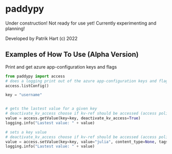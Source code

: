 # paddypy

Under construction! Not ready for use yet! Currently experimenting and planning!

Developed by Patrik Hart (c) 2022

## Examples of How To Use (Alpha Version)

 Print and get azure app-configuration keys and flags

```python
from paddypy import access
# does a logging print out of the azure app-configuration keys and flags.
access.listConfig()

key = "username"


# gets the lastest value for a given key
# deactivate_kv_access choose if kv-ref should be accessed (access policies need to be correct)  
value = access.getValue(key=key, deactivate_kv_access=True) 
logging.info("Lastest value: " + value)

# sets a key value
# deactivate_kv_access choose if kv-ref should be accessed (access policies need to be correct)  
value = access.setValue(key=key, value="julia", content_type=None, tags: dict={}, label=None, deactivate_kv_access=False):
logging.info("Lastest value: " + value)